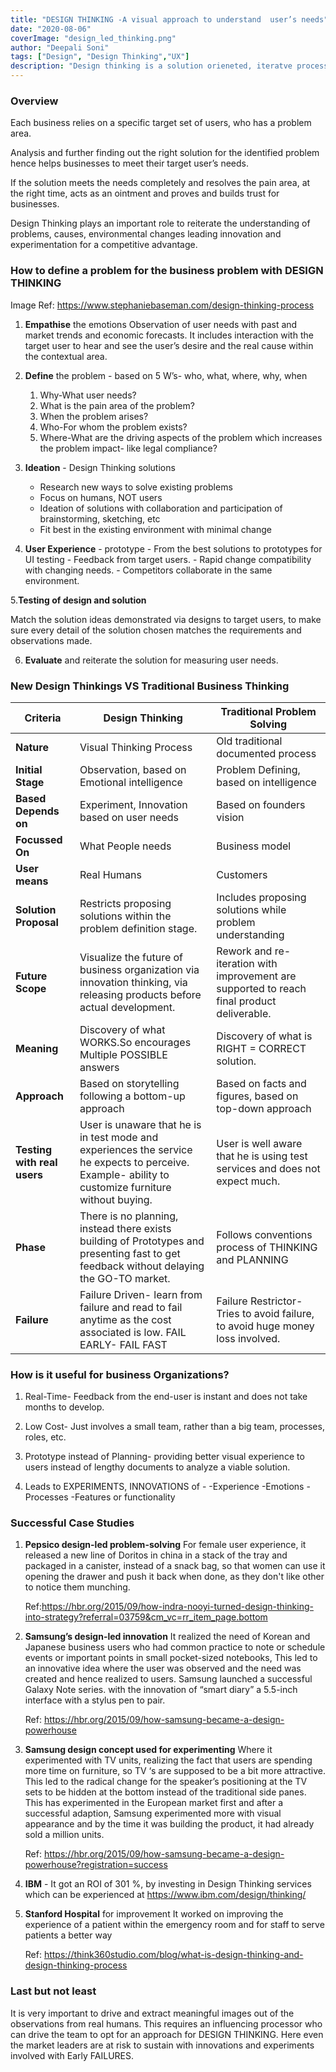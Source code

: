 ```yaml
---
title: "DESIGN THINKING -A visual approach to understand  user’s needs"
date: "2020-08-06"
coverImage: "design_led_thinking.png"
author: "Deepali Soni"
tags: ["Design", "Design Thinking","UX"]
description: "Design thinking is a solution orieneted, iteratve process where the team create the design while keeping the end customers in mind. This blog guides you about how does design led thinking wroks."
---
```


### Overview
Each business relies on a specific target set of users, who has a problem area.

Analysis and further finding out the right solution for the identified problem hence helps businesses to meet their target user’s needs.

If the solution meets the needs completely and resolves the pain area, at the right time, acts as an ointment and proves and builds trust for businesses.

Design Thinking plays an important role to reiterate the understanding of problems, causes, environmental changes leading innovation and experimentation for a competitive advantage.


### How to define a problem for the business problem with DESIGN THINKING


Image Ref: https://www.stephaniebaseman.com/design-thinking-process

  1. **Empathise** the emotions
  Observation of user needs with past and market trends and economic forecasts. It includes interaction with the target user to hear and see the user’s desire and the real cause within the contextual area.

  2. **Define** the problem - based on
      5 W’s- who, what, where, why, when
      1. Why-What user needs?
      2. What is the pain area of the problem?
      3. When the problem arises?
      4. Who-For whom the problem exists?
      5. Where-What are the driving aspects of the problem which increases the problem impact- like legal compliance?                                                                                                        

  3. **Ideation** - Design Thinking solutions 
      - Research new ways to solve existing problems 
      - Focus on humans, NOT users 
      - Ideation of solutions with collaboration and participation of brainstorming, sketching, etc 
      - Fit best in the existing environment with minimal change


  4. **User Experience** - prototype
    - From the best solutions to prototypes for UI testing
    - Feedback from target users.
    - Rapid change compatibility with changing needs.
    - Competitors collaborate in the same environment.

  5.**Testing of design and solution**
  
   Match the solution ideas demonstrated via designs to target users, to make sure every detail of the solution chosen matches the requirements and observations made.

  6. **Evaluate** and reiterate the solution for measuring user needs.

### New Design Thinkings VS Traditional Business Thinking

| Criteria | Design Thinking | Traditional Problem Solving | 
|---|---|---|
| **Nature** | Visual Thinking Process | Old traditional documented process | 
| **Initial Stage** | Observation, based on Emotional intelligence | Problem Defining, based on intelligence |
| **Based Depends on**| Experiment, Innovation based on user needs| Based on founders vision| 
| **Focussed On**| What People needs| Business model|
| **User means**| Real Humans| Customers| 
| **Solution Proposal**| Restricts proposing solutions within the problem definition stage.| Includes proposing solutions while problem understanding | 
|**Future Scope**| Visualize the future of business organization via innovation thinking, via releasing products before actual development.| Rework and re-iteration with improvement are supported to reach final product deliverable.|
| **Meaning**| Discovery of what WORKS.So encourages Multiple POSSIBLE answers| Discovery of what is RIGHT = CORRECT solution.| 
| **Approach**| Based on storytelling following a bottom-up approach| Based on facts and figures, based on top-down approach|
| **Testing with real users**| User is unaware that he is in test mode and experiences the service he expects to perceive. Example- ability to customize furniture without buying.| User is well aware that he is using test services and does not expect much.| 
| **Phase** | There is no planning, instead there exists building of Prototypes and presenting fast to get feedback without delaying the GO-TO market.| Follows conventions process of THINKING and PLANNING| 
|**Failure**| Failure Driven- learn from failure and read to fail anytime as the cost associated is low. FAIL EARLY- FAIL FAST| Failure Restrictor- Tries to avoid failure, to avoid huge money loss involved. | 

### How is it useful for business Organizations?

  1. Real-Time- Feedback from the end-user is instant and does not take months to develop.

  2. Low Cost- Just involves a small team, rather than a big team, processes, roles, etc.

  3. Prototype instead of Planning- providing better visual experience to users instead of lengthy documents to analyze a viable solution.

  4. Leads to EXPERIMENTS, INNOVATIONS of -
      -Experience
      -Emotions
      -Processes 
      -Features or functionality


### Successful Case Studies

1. **Pepsico design-led problem-solving**
    For female user experience, it released a new line of Doritos in china in a stack of the tray and packaged in a canister, instead of a snack bag, so that women can use it opening the drawer and push it back when done, as they don't like other to notice them munching.
    
    Ref:https://hbr.org/2015/09/how-indra-nooyi-turned-design-thinking-into-strategy?referral=03759&cm_vc=rr_item_page.bottom

2. **Samsung’s design-led innovation**
    It realized the need of Korean and Japanese business users who had common practice to note or schedule events or important points in small pocket-sized notebooks, This led to an innovative idea where the user was observed and the need was created and hence realized to users.
    Samsung launched a successful Galaxy Note series. with the innovation of “smart diary” a 5.5-inch interface with a stylus pen to pair.
    
    Ref: https://hbr.org/2015/09/how-samsung-became-a-design-powerhouse 

3. **Samsung design concept used for experimenting**
    Where it experimented with TV units, realizing the fact that users are spending more time on furniture, so TV ‘s are supposed to be a bit more attractive. This led to the radical change for the speaker’s positioning at the TV sets to be hidden at the bottom instead of the traditional side panes. This has experimented in the European market first and after a successful adaption, Samsung experimented more with visual appearance and by the time it was building the product, it had already sold a million units.
    
    Ref: https://hbr.org/2015/09/how-samsung-became-a-design-powerhouse?registration=success

4. **IBM**  - It got an ROI of 301 %, by investing in Design Thinking services which can be experienced at https://www.ibm.com/design/thinking/

5. **Stanford Hospital** for improvement
    It worked on improving the experience of a patient within the emergency room and for staff to serve patients a better way
    
    Ref: https://think360studio.com/blog/what-is-design-thinking-and-design-thinking-process

### Last but not least
It is very important to drive and extract meaningful images out of the observations from real humans. 
This requires an influencing processor who can drive the team to opt for an approach for DESIGN THINKING. Here even the market leaders are at risk to sustain with innovations and experiments involved with Early FAILURES.